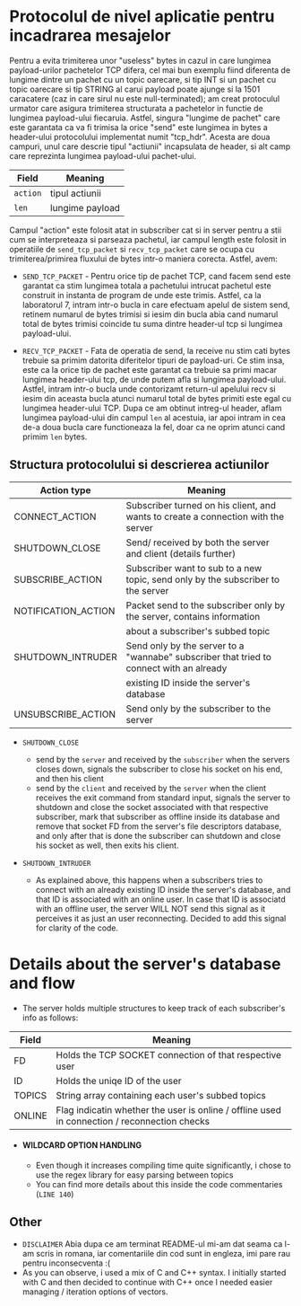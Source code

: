 
# Protocolul de nivel aplicatie pentru incadrarea mesajelor


Pentru a evita trimiterea unor "useless" bytes in cazul in care lungimea
payload-urilor pachetelor TCP difera, cel mai bun exemplu fiind diferenta
de lungime dintre un pachet cu un topic oarecare, si tip INT si un pachet
cu topic oarecare si tip STRING al carui payload poate ajunge si la 1501
caracatere (caz in care sirul nu este null-terminated); am creat protoculul
urmator care asigura trimiterea structurata a pachetelor in functie de 
lungimea payload-ului fiecaruia. Astfel, singura "lungime de pachet" care
este garantata ca va fi trimisa la orice "send" este lungimea in bytes a
header-ului protocolului implementat numit "tcp_hdr". Acesta are doua
campuri, unul care descrie tipul "actiunii" incapsulata de header, si alt
camp care reprezinta lungimea payload-ului pachet-ului. 


| Field  |           Meaning             |
|--------|-------------------------------|
| `action` |       tipul actiunii          |
| `len`    |      lungime payload          |

Campul "action" este
folosit atat in subscriber cat si in server pentru a stii cum se interpreteaza
si parseaza pachetul, iar campul length este folosit in operatiile de
`send_tcp_packet` si `recv_tcp_packet` care se ocupa cu trimiterea/primirea
fluxului de bytes intr-o maniera corecta. Astfel, avem:


- `SEND_TCP_PACKET` -  Pentru orice tip de pachet TCP, cand facem send este
garantat ca stim lungimea totala a pachetului intrucat pachetul este construit
in instanta de program de unde este trimis. Astfel, ca la laboratorul 7, intram 
intr-o bucla in care efectuam apelul de sistem send, retinem numarul de bytes trimisi
si iesim din bucla abia cand numarul total de bytes trimisi coincide tu suma dintre
header-ul tcp si lungimea payload-ului.


- `RECV_TCP_PACKET` -  Fata de operatia de send, la receive nu stim cati bytes trebuie
sa primim datorita diferitelor tipuri de payload-uri. Ce stim insa, este ca la orice tip
de pachet este garantat ca trebuie sa primi macar lungimea header-ului tcp, de unde putem
afla si lungimea payload-ului. Astfel, intram intr-o bucla unde contorizamt return-ul apelului
recv si iesim din aceasta bucla atunci numarul total de bytes primiti este egal cu lungimea
header-ului TCP. Dupa ce am obtinut intreg-ul header, aflam lungimea payload-ului din campul 
`len` al acestuia, iar apoi intram in cea de-a doua bucla care functioneaza la fel, doar ca 
ne oprim atunci cand primim `len` bytes.

## Structura protocolului si descrierea actiunilor


| Action type  |                                        Meaning                   |
|--------|------------------------------------------------------------------------|
|CONNECT_ACTION | Subscriber turned on his client, and wants to create a connection with the server |
|SHUTDOWN_CLOSE | Send/ received by both the server and client (details further) |
|SUBSCRIBE_ACTION | Subscriber want to sub to a new topic, send only by the subscriber to the server |
|NOTIFICATION_ACTION | Packet send to the subscriber only by the server, contains information |
|                    | about a subscriber's subbed topic|
|SHUTDOWN_INTRUDER | Send only by the server to a "wannabe" subscriber that tried to connect with an already
|                  | existing ID inside the server's database |
|UNSUBSCRIBE_ACTION | Send only by the subscriber to the server |


- `SHUTDOWN_CLOSE`
    - send by the `server` and received by the `subscriber` when the servers closes down, signals the subscriber
    to close his socket on his end, and then his client
    - send by the `client` and received by the `server` when the client receives the exit command from standard input,
    signals the server to shutdown and close the socket associated with that respective subscriber, mark that subscriber as offline inside its database and remove that socket FD from the server's file descriptors database, and only after that is done the subscriber can shutdown and close his socket as well, then exits his client.

- `SHUTDOWN_INTRUDER`
    - As explained above, this happens when a subscribers tries to connect with an already existing ID inside the server's database, and that ID is associated with an online user. In case that ID is associatd with an offline user, the server WILL NOT send this signal as it perceives it as just an user reconnecting. Decided to add this signal for 
    clarity of the code.
    

# Details about the server's database and flow


- The server holds multiple structures to keep track of each subscriber's info as follows: 


| Field  |                                        Meaning                   |
|--------|------------------------------------------------------------------------|
|FD | Holds the TCP SOCKET connection of that respective user |
|ID | Holds the uniqe ID of the user |
|TOPICS | String array containing each user's subbed topics |
|ONLINE | Flag indicatin whether the user is online / offline used in connection / reconnection checks|


- #### WILDCARD OPTION HANDLING
    - Even though it increases compiling time quite significantly, i chose to use the regex library
    for easy parsing between topics
    - You can find more details about this inside the code commentaries (`LINE 140`)

 
## Other


- `DISCLAIMER` Abia dupa ce am terminat README-ul mi-am dat seama ca l-am scris in romana, iar
comentariile din cod sunt in engleza, imi pare rau pentru inconsecventa :(
- As you can observe, i used a mix of C and C++ syntax. I initially started with C and then decided
to continue with C++ once I needed easier managing / iteration options of vectors.